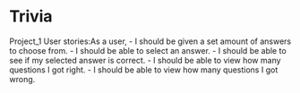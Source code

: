 # Trivia
Project_1
  User stories:As a user,
      - I should be given a set amount of answers to choose from.
      - I should be able to select an answer.
      - I should be able to see if my selected answer is correct.
      - I should be able to view how many questions I got right.
      - I should be able to view how many questions I got wrong.
